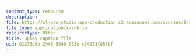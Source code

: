 ```yaml
---
content_type: resource
description: ''
file: https://ol-ocw-studio-app-production.s3.amazonaws.com/courses/9-14-brain-structure-and-its-origins-spring-2014/81273e0b29465848863ec74053f855bf_555131.vtt
file_type: application/x-subrip
resourcetype: Other
title: 3play caption file
uid: 81273e0b-2946-5848-863e-c74053f855bf
---
```

